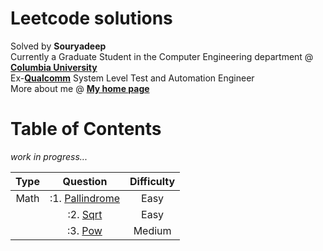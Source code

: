 # Leetcode solutions

Solved by **Souryadeep**  
Currently a Graduate Student in the Computer Engineering department @ [**Columbia University**](https://www.engineering.columbia.edu/)  
Ex-[**Qualcomm**](https://www.qualcomm.com/) System Level Test and Automation Engineer  
More about me @ [**My home page**](https://github.com/Souryadeep)

# Table of Contents

*work in progress...*



| Type     |    Question                                                                |  Difficulty |
|:--------:|:--------------------------------------------------------------------------:|:-----------:|
| Math     |:1. [Pallindrome](https://leetcode.com/problems/palindrome-number/)          |Easy         |
|          |:2. [Sqrt](https://leetcode.com/problems/sqrtx/)                             |Easy         |
|          |:3. [Pow](https://leetcode.com/problems/powx-n/)                             |Medium       |
